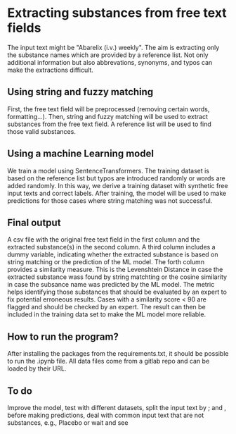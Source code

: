 # Extracting substances from free text fields
The input text might be "Abarelix (i.v.) weekly". The aim is extracting only the substance names which are provided by a reference list.
Not only additional information but also abbrevations, synonyms, and typos can make the extractions difficult.
## Using string and fuzzy matching
First, the free text field will be preprocessed (removing certain words, formatting...). Then, string and fuzzy matching will be used to extract substances from the free text field. A reference list will be used to find those valid substances.

## Using a machine Learning model
We train a model using SentenceTransformers. The training dataset is based on the reference list but typos are introduced randomly or words are added randomly. In this way, we derive a training dataset with synthetic free input texts and correct labels. After training, the model will be used to make predictions for those cases where string matching was not successful.

## Final output
A csv file with the original free text field in the first column and the extracted substance(s) in the second column.
A third column includes a dummy variable, indicating whether the extracted substance is based on string matching or the prediction of the ML model.
The forth column provides a similarity measure. This is the Levenshtein Distance in case the extracted substance wass found by string matchting or
the cosine similarity in case the subsance name was predicted by the ML model. The metric helps identifying those substances that should be evaluated by an expert to fix potential erroneous results. Cases with a similarity score < 90 are flagged and should be checked by an expert. The result can then be included in the training data set to make the ML model more reliable. 

## How to run the program?
After installing the packages from the requirements.txt, it should be possible to run the .ipynb file. All data files come from a gitlab repo and can be loaded by their URL.

## To do
Improve the model, test with different datasets, split the input text by ; and , before making predictions, deal with common input text that are not substances, e.g., Placebo or wait and see